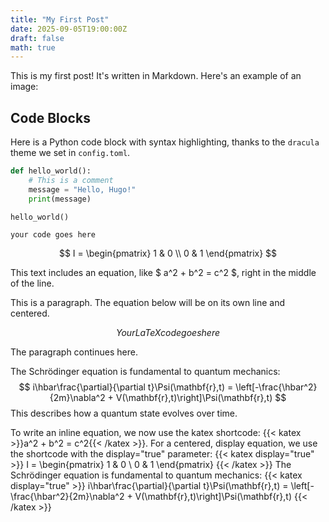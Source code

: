 ```yaml
---
title: "My First Post"
date: 2025-09-05T19:00:00Z
draft: false
math: true
---
```


This is my first post! It's written in Markdown. Here's an example of an image:

## Code Blocks

Here is a Python code block with syntax highlighting, thanks to the `dracula` theme we set in `config.toml`.

```python
def hello_world():
    # This is a comment
    message = "Hello, Hugo!"
    print(message)

hello_world()
```

```language
your code goes here
```

 $$ I = \begin{pmatrix} 1 & 0 \\ 0 & 1 \end{pmatrix} $$

This text includes an equation, like $ a^2 + b^2 = c^2 $, right in the middle of the line.

This is a paragraph. The equation below will be on its own line and centered.

$$
Your LaTeX code goes here
$$

The paragraph continues here.

The Schrödinger equation is fundamental to quantum mechanics:
$$
i\hbar\frac{\partial}{\partial t}\Psi(\mathbf{r},t) = \left[-\frac{\hbar^2}{2m}\nabla^2 + V(\mathbf{r},t)\right]\Psi(\mathbf{r},t)
$$
This describes how a quantum state evolves over time.

To write an inline equation, we now use the katex shortcode: {{< katex >}}a^2 + b^2 = c^2{{< /katex >}}.
For a centered, display equation, we use the shortcode with the display="true" parameter:
{{< katex display="true" >}}
I = \begin{pmatrix} 1 & 0 \ 0 & 1 \end{pmatrix}
{{< /katex >}}
The Schrödinger equation is fundamental to quantum mechanics:
{{< katex display="true" >}}
i\hbar\frac{\partial}{\partial t}\Psi(\mathbf{r},t) = \left[-\frac{\hbar^2}{2m}\nabla^2 + V(\mathbf{r},t)\right]\Psi(\mathbf{r},t)
{{< /katex >}}